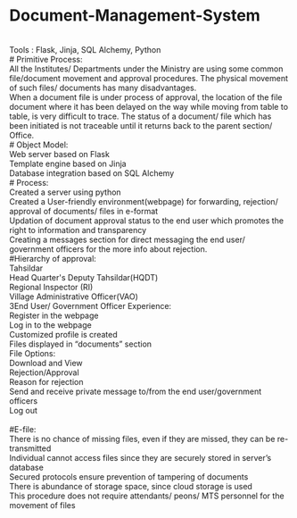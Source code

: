 # Document-Management-System
<br/>
Tools : Flask, Jinja, SQL Alchemy, Python
<br/>
# Primitive Process:
<br/>			All the Institutes/ Departments under the Ministry are using some common file/document movement and approval procedures. The physical movement of such files/ documents has many disadvantages. 
<br/>			When a document file is under process of approval, the location of the file document where it has been delayed on the way while moving from table to table, is very difficult to trace. The status of a document/ file which has been initiated is not traceable until it returns back to the parent section/ Office.  
<br/>
# Object Model: 
<br/>   Web server based on Flask
<br/>   Template engine based on Jinja
<br/>   Database integration based on SQL Alchemy


<br/>
# Process: 
<br/> Created a server using python
<br/> Created a User-friendly environment(webpage) for forwarding, rejection/ approval of documents/ files in e-format
<br/> Updation of document approval status to the end user which promotes the right to information and transparency
<br/> Creating a messages section for direct messaging the end user/ government officers for the more info about rejection.

<br/>
#Hierarchy of approval:
<br/>   Tahsildar
<br/>   Head Quarter's Deputy Tahsildar(HQDT)
<br/>   Regional Inspector (RI)
<br/>   Village Administrative Officer(VAO)


<br/>
3End User/ Government Officer Experience:
 
<br/>Register in the webpage
<br/>Log in to the webpage
<br/>Customized profile is created
<br/>Files displayed in “documents” section
<br/>File Options: 
<br/> Download and View
<br/> Rejection/Approval
<br/> Reason for rejection
<br/>Send and receive private message to/from the end user/government officers
<br/>Log out
<br/>

<br/>
#E-file:
<br/>There is no chance of missing files, even if they are missed, they can be re-transmitted
<br/>Individual cannot access files since they are securely stored in server’s database
<br/>Secured protocols ensure prevention of tampering of documents
<br/>There is abundance of storage space, since cloud storage is used
<br/>This procedure does not require attendants/ peons/ MTS personnel for the movement of files


